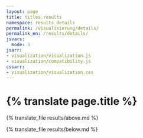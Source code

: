 ```yaml
---
layout: page
title: titles.results
namespace: results_details
permalink: /visualisierung/details/
permalink_en: /results/details/
jsvars:
  mode: 3
jsarr:
- visualization/visualization.js
- visualization/compatibility.js
cssarr:
- visualization/visualization.css
---
```


<h1 class="page-title">{% translate page.title %}</h1>

{% translate_file results/above.md %}

<div id="karobau_viz"></div>
<center><div id="viz_compat"></div></center>

{% translate_file results/below.md %}
